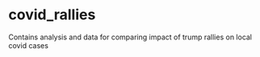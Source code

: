 # covid_rallies
Contains analysis and data for comparing impact of trump rallies on local covid cases
